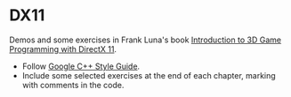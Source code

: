 DX11
====

Demos and some exercises in Frank Luna's book [Introduction to 3D Game Programming with DirectX 11](http://www.d3dcoder.net/d3d11.htm).

* Follow [Google C++ Style Guide](https://google.github.io/styleguide/cppguide.html).
* Include some selected exercises at the end of each chapter, marking with comments in the code.